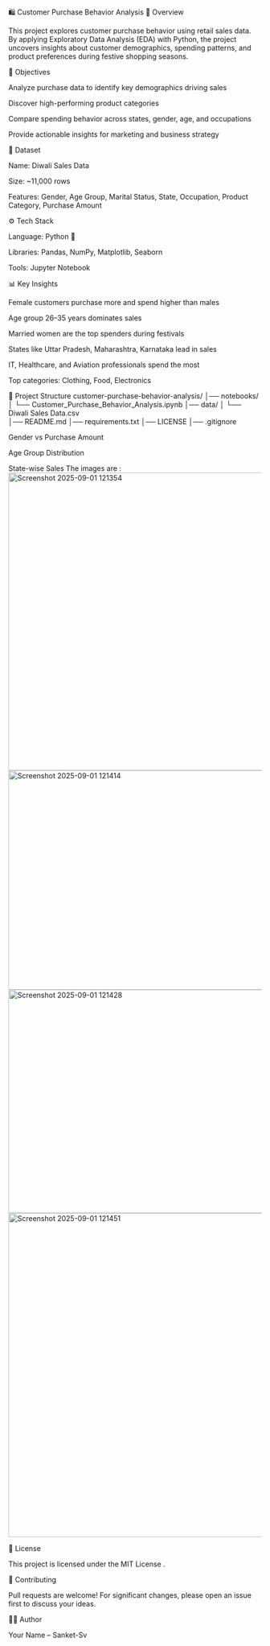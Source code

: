 🛍️ Customer Purchase Behavior Analysis
📌 Overview

This project explores customer purchase behavior using retail sales data. By applying Exploratory Data Analysis (EDA) with Python, the project uncovers insights about customer demographics, spending patterns, and product preferences during festive shopping seasons.

🎯 Objectives

Analyze purchase data to identify key demographics driving sales

Discover high-performing product categories

Compare spending behavior across states, gender, age, and occupations

Provide actionable insights for marketing and business strategy

📂 Dataset

Name: Diwali Sales Data

Size: ~11,000 rows

Features: Gender, Age Group, Marital Status, State, Occupation, Product Category, Purchase Amount

⚙️ Tech Stack

Language: Python 🐍

Libraries: Pandas, NumPy, Matplotlib, Seaborn

Tools: Jupyter Notebook

📊 Key Insights

Female customers purchase more and spend higher than males

Age group 26–35 years dominates sales

Married women are the top spenders during festivals

States like Uttar Pradesh, Maharashtra, Karnataka lead in sales

IT, Healthcare, and Aviation professionals spend the most

Top categories: Clothing, Food, Electronics

🚀 Project Structure
customer-purchase-behavior-analysis/
│── notebooks/
│   └── Customer_Purchase_Behavior_Analysis.ipynb
│── data/
│   └── Diwali Sales Data.csv   
│── README.md
│── requirements.txt
│── LICENSE
│── .gitignore

Gender vs Purchase Amount

Age Group Distribution

State-wise Sales
The images are :
<img width="1598" height="592" alt="Screenshot 2025-09-01 121354" src="https://github.com/user-attachments/assets/efe8b387-010b-4256-9dc3-92e7542ca2c3" />
<img width="1540" height="436" alt="Screenshot 2025-09-01 121414" src="https://github.com/user-attachments/assets/3d9dea30-1eb3-4442-be33-29d05f7e8cf1" />
<img width="1567" height="444" alt="Screenshot 2025-09-01 121428" src="https://github.com/user-attachments/assets/045fd181-00fb-4fe2-81db-d3712b22e49d" />
<img width="760" height="644" alt="Screenshot 2025-09-01 121451" src="https://github.com/user-attachments/assets/598d5598-c823-4595-bf6c-ac9df0d0c6b5" />




📜 License

This project is licensed under the MIT License
.

🤝 Contributing

Pull requests are welcome! For significant changes, please open an issue first to discuss your ideas.

👨‍💻 Author

Your Name – Sanket-Sv





